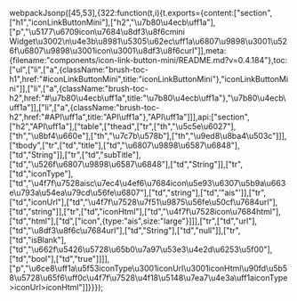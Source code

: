 webpackJsonp([45,53],{322:function(t,i){t.exports={content:["section",["h1","iconLinkButtonMini"],["h2","\u7b80\u4ecb\uff1a"],["p","\u5177\u6709icon\u7684\u8df3\u8f6cmini Widget\u3002\n\u4e3b\u8981\u5305\u62ec\uff1a\u6807\u9898\u3001\u526f\u6807\u9898\u3001icon\u3001\u8df3\u8f6curl"]],meta:{filename:"components/icon-link-button-mini/README.md?v=0.4.184"},toc:["ul",["li",["a",{className:"brush-toc-h1",href:"#iconLinkButtonMini",title:"iconLinkButtonMini"},"iconLinkButtonMini"]],["li",["a",{className:"brush-toc-h2",href:"#\u7b80\u4ecb\uff1a",title:"\u7b80\u4ecb\uff1a"},"\u7b80\u4ecb\uff1a"]],["li",["a",{className:"brush-toc-h2",href:"#API\uff1a",title:"API\uff1a"},"API\uff1a"]]],api:["section",["h2","API\uff1a"],["table",["thead",["tr",["th","\u5c5e\u6027"],["th","\u8bf4\u660e"],["th","\u7c7b\u578b"],["th","\u9ed8\u8ba4\u503c"]]],["tbody",["tr",["td","title"],["td","\u6807\u9898\u6587\u6848"],["td","String"]],["tr",["td","subTitle"],["td","\u526f\u6807\u9898\u6587\u6848"],["td","String"]],["tr",["td","iconType"],["td","\u4f7f\u7528aisc\u7ec4\u4ef6\u7684icon\u5e93\u6307\u5b9a\u663e\u793a\u54ea\u79cd\u56fe\u6807"],["td","string"],["td",'"ais"']],["tr",["td","iconUrl"],["td","\u4f7f\u7528\u7f51\u9875\u56fe\u50cf\u7684url"],["td","string"]],["tr",["td","iconHtml"],["td","\u4f7f\u7528icon\u7684html"],["td","html"],["td",["icon",{type:"ais",size:"large"}]]],["tr",["td","url"],["td","\u8df3\u8f6c\u7684url"],["td","String"],["td","null"]],["tr",["td","isBlank"],["td","\u662f\u5426\u5728\u65b0\u7a97\u53e3\u4e2d\u6253\u5f00"],["td","bool"],["td","true"]]]],["p","\u6ce8\uff1a\u5f53iconType\u3001iconUrl\u3001iconHtml\u90fd\u5b58\u5728\u65f6\uff0c\u4f7f\u7528\u4f18\u5148\u7ea7\u4e3a\uff1aiconType>iconUrl>iconHtml"]]}}});